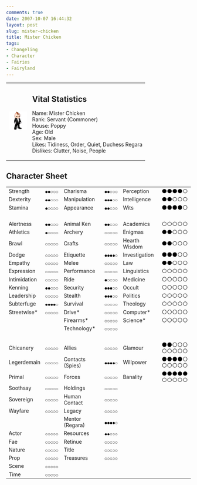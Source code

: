 ```yaml
---
comments: true
date: 2007-10-07 16:44:32
layout: post
slug: mister-chicken
title: Mister Chicken
tags:
- Changeling
- Character
- Fairies
- Fairyland
---
```


<table border="0" cellspacing="20">
<tr>
<td valign="center" width="50">
<img src="/img/fiction/characters/avatars/chicken.png" />
</td>
<td valign="top">
<h2>Vital Statistics</h2>
<p>Name: Mister Chicken<br />
Rank: Servant (Commoner)<br />
House: Poppy<br />
Age: Old<br />
Sex: Male<br />
Likes: Tidiness, Order, Quiet, Duchess Regara<br />
Dislikes: Clutter, Noise, People
</p></td>
</tr>
</table>
<h2>Character Sheet</h2>
<table border="0" width="100%" cellspacing="2" cellpadding="4">
<tr>
<td>Strength</td>
<td><img src="/img/fiction/characters/dots/2.png" /></td>
<td>Charisma</td>
<td><img src="/img/fiction/characters/dots/2.png" /></td>
<td>Perception</td>
<td><img src="/img/fiction/characters/dots/4.png" /></td>
</tr>
<tr>
<td>Dexterity</td>
<td><img src="/img/fiction/characters/dots/2.png" /></td>
<td>Manipulation</td>
<td><img src="/img/fiction/characters/dots/3.png" /></td>
<td>Intelligence</td>
<td><img src="/img/fiction/characters/dots/2.png" /></td>
</tr>
<tr>
<td>Stamina</td>
<td><img src="/img/fiction/characters/dots/1.png" /></td>
<td>Appearance</td>
<td><img src="/img/fiction/characters/dots/2.png" /></td>
<td>Wits</td>
<td><img src="/img/fiction/characters/dots/4.png" /></td>
</tr>
<tr>
<td>&nbsp;</td>
</tr>
<tr>
<td>Alertness</td>
<td><img src="/img/fiction/characters/dots/2.png" /></td>
<td>Animal Ken</td>
<td><img src="/img/fiction/characters/dots/2.png" /></td>
<td>Academics</td>
<td><img src="/img/fiction/characters/dots/0.png" /></td>
</tr>
<tr>
<td>Athletics</td>
<td><img src="/img/fiction/characters/dots/1.png" /></td>
<td>Archery</td>
<td><img src="/img/fiction/characters/dots/0.png" /></td>
<td>Enigmas</td>
<td><img src="/img/fiction/characters/dots/2.png" /></td>
</tr>
<tr>
<td>Brawl</td>
<td><img src="/img/fiction/characters/dots/0.png" /></td>
<td>Crafts</td>
<td><img src="/img/fiction/characters/dots/0.png" /></td>
<td>Hearth Wisdom</td>
<td><img src="/img/fiction/characters/dots/2.png" /></td>
</tr>
<tr>
<td>Dodge</td>
<td><img src="/img/fiction/characters/dots/0.png" /></td>
<td>Etiquette</td>
<td><img src="/img/fiction/characters/dots/4.png" /></td>
<td>Investigation</td>
<td><img src="/img/fiction/characters/dots/3.png" /></td>
</tr>
<tr>
<td>Empathy</td>
<td><img src="/img/fiction/characters/dots/0.png" /></td>
<td>Melee</td>
<td><img src="/img/fiction/characters/dots/0.png" /></td>
<td>Law</td>
<td><img src="/img/fiction/characters/dots/2.png" /></td>
</tr>
<tr>
<td>Expression</td>
<td><img src="/img/fiction/characters/dots/0.png" /></td>
<td>Performance</td>
<td><img src="/img/fiction/characters/dots/0.png" /></td>
<td>Linguistics</td>
<td><img src="/img/fiction/characters/dots/0.png" /></td>
</tr>
<tr>
<td>Intimidation</td>
<td><img src="/img/fiction/characters/dots/0.png" /></td>
<td>Ride</td>
<td><img src="/img/fiction/characters/dots/1.png" /></td>
<td>Medicine</td>
<td><img src="/img/fiction/characters/dots/0.png" /></td>
</tr>
<tr>
<td>Kenning</td>
<td><img src="/img/fiction/characters/dots/2.png" /></td>
<td>Security</td>
<td><img src="/img/fiction/characters/dots/3.png" /></td>
<td>Occult</td>
<td><img src="/img/fiction/characters/dots/0.png" /></td>
</tr>
<tr>
<td>Leadership</td>
<td><img src="/img/fiction/characters/dots/0.png" /></td>
<td>Stealth</td>
<td><img src="/img/fiction/characters/dots/3.png" /></td>
<td>Politics</td>
<td><img src="/img/fiction/characters/dots/0.png" /></td>
</tr>
<tr>
<td>Subterfuge</td>
<td><img src="/img/fiction/characters/dots/4.png" /></td>
<td>Survival</td>
<td><img src="/img/fiction/characters/dots/0.png" /></td>
<td>Theology</td>
<td><img src="/img/fiction/characters/dots/0.png" /></td>
</tr>
<tr>
<td>Streetwise*</td>
<td><img src="/img/fiction/characters/dots/0.png" /></td>
<td>Drive*</td>
<td><img src="/img/fiction/characters/dots/0.png" /></td>
<td>Computer*</td>
<td><img src="/img/fiction/characters/dots/0.png" /></td>
</tr>
<tr>
<td></td>
<td></td>
<td>Firearms*</td>
<td><img src="/img/fiction/characters/dots/0.png" /></td>
<td>Science*</td>
<td><img src="/img/fiction/characters/dots/0.png" /></td>
</tr>
<tr>
<td></td>
<td></td>
<td>Technology*</td>
<td><img src="/img/fiction/characters/dots/0.png" /></td>
<td></td>
<td></td>
</tr>
<tr>
<td>&nbsp;</td>
</tr>
<tr>
<td>Chicanery</td>
<td><img src="/img/fiction/characters/dots/0.png" /></td>
<td>Allies</td>
<td><img src="/img/fiction/characters/dots/0.png" /></td>
<td>Glamour</td>
<td><img src="/img/fiction/characters/dots/2.png" /><img src="/img/fiction/characters/dots/0.png" /></td>
</tr>
<tr>
<td>Legerdemain</td>
<td><img src="/img/fiction/characters/dots/0.png" /></td>
<td>Contacts (Spies)</td>
<td><img src="/img/fiction/characters/dots/4.png" /></td>
<td>Willpower</td>
<td><img src="/img/fiction/characters/dots/4.png" /><img src="/img/fiction/characters/dots/0.png" /></td>
</tr>
<tr>
<td>Primal</td>
<td><img src="/img/fiction/characters/dots/0.png" /></td>
<td>Forces</td>
<td><img src="/img/fiction/characters/dots/0.png" /></td>
<td>Banality</td>
<td><img src="/img/fiction/characters/dots/5.png" /><img src="/img/fiction/characters/dots/0.png" /></td>
</tr>
<tr>
<td>Soothsay</td>
<td><img src="/img/fiction/characters/dots/0.png" /></td>
<td>Holdings</td>
<td><img src="/img/fiction/characters/dots/0.png" /></td>
<td></td>
<td></td>
</tr>
<tr>
<td>Sovereign</td>
<td><img src="/img/fiction/characters/dots/0.png" /></td>
<td>Human Contact</td>
<td><img src="/img/fiction/characters/dots/0.png" /></td>
<td></td>
<td></td>
</tr>
<tr>
<td>Wayfare</td>
<td><img src="/img/fiction/characters/dots/0.png" /></td>
<td>Legacy</td>
<td><img src="/img/fiction/characters/dots/0.png" /></td>
<td></td>
<td></td>
</tr>
<tr>
<td></td>
<td></td>
<td>Mentor (Regara)</td>
<td><img src="/img/fiction/characters/dots/4.png" /></td>
<td></td>
<td></td>
</tr>
<tr>
<td>Actor</td>
<td><img src="/img/fiction/characters/dots/0.png" /></td>
<td>Resources</td>
<td><img src="/img/fiction/characters/dots/2.png" /></td>
<td></td>
<td></td>
</tr>
<tr>
<td>Fae</td>
<td><img src="/img/fiction/characters/dots/0.png" /></td>
<td>Retinue</td>
<td><img src="/img/fiction/characters/dots/0.png" /></td>
<td></td>
<td></td>
</tr>
<tr>
<td>Nature</td>
<td><img src="/img/fiction/characters/dots/0.png" /></td>
<td>Title</td>
<td><img src="/img/fiction/characters/dots/0.png" /></td>
<td></td>
<td></td>
</tr>
<tr>
<td>Prop</td>
<td><img src="/img/fiction/characters/dots/0.png" /></td>
<td>Treasures</td>
<td><img src="/img/fiction/characters/dots/0.png" /></td>
<td></td>
<td></td>
</tr>
<tr>
<td>Scene</td>
<td><img src="/img/fiction/characters/dots/0.png" /></td>
<td></td>
<td></td>
<td></td>
<td></td>
</tr>
<tr>
<td>Time</td>
<td><img src="/img/fiction/characters/dots/0.png" /></td>
<td></td>
<td></td>
<td></td>
<td></td>
</tr>
</table>
